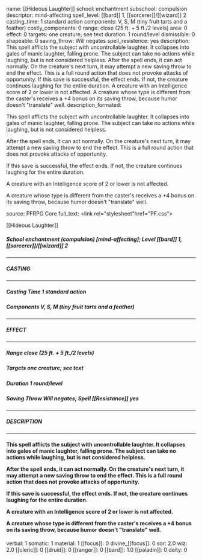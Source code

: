 name: [[Hideous Laughter]]
school: enchantment
subschool: compulsion
descriptor: mind-affecting
spell_level: [[bard]] 1, [[sorcerer]]/[[wizard]] 2
casting_time: 1 standard action
components: V, S, M (tiny fruit tarts and a feather)
costly_components: 0
range: close (25 ft. + 5 ft./2 levels)
area: 0
effect: 0
targets: one creature; see text
duration: 1 round/level
dismissible: 0
shapeable: 0
saving_throw: Will negates
spell_resistence: yes
description: This spell afflicts the subject with uncontrollable laughter. It collapses into gales of manic laughter, falling prone. The subject can take no actions while laughing, but is not considered helpless.  After the spell ends, it can act normally. On the creature's next turn, it may attempt a new saving throw to end the effect. This is a full round action that does not provoke attacks of opportunity.  If this save is successful, the effect ends. If not, the creature continues laughing for the entire duration.  A creature with an Intelligence score of 2 or lower is not affected.  A creature whose type is different from the caster's receives a +4 bonus on its saving throw, because humor doesn't "translate" well.
description_formated: <p>This spell afflicts the subject with uncontrollable laughter. It collapses into gales of manic laughter, falling prone. The subject can take no actions while laughing, but is not considered helpless.</p><p>After the spell ends, it can act normally. On the creature's next turn, it may attempt a new saving throw to end the effect. This is a full round action that does not provoke attacks of opportunity.</p><p>If this save is successful, the effect ends. If not, the creature continues laughing for the entire duration.</p><p>A creature with an Intelligence score of 2 or lower is not affected.</p><p>A creature whose type is different from the caster's receives a +4 bonus on its saving throw, because humor doesn't "translate" well.</p>
source: PFRPG Core
full_text: <link rel="stylesheet"href="PF.css"><div class="heading"><p class="alignleft">[[Hideous Laughter]]</p><div style="clear: both;"></div></div><div><h5><b>School </b>enchantment (compulsion) [mind-affecting]; <b>Level </b>[[bard]] 1, [[sorcerer]]/[[wizard]] 2</h5></div><hr/><div><h5><b>CASTING</b></h5></div><hr/><div><h5><b>Casting Time </b>1 standard action</h5><h5><b>Components </b>V, S, M (tiny fruit tarts and a feather)</h5></div><hr/><div><h5><b>EFFECT</b></h5></div><hr/><div><h5><b>Range </b>close (25 ft. + 5 ft./2 levels)</h5><h5><b>Targets </b>one creature; see text</h5><h5><b>Duration </b>1 round/level</h5><h5><b>Saving Throw </b>Will negates; <b>Spell [[Resistance]] </b>yes</h5></div><hr/><div><h5><b>DESCRIPTION</b></h5></div><hr/><div><h4><p>This spell afflicts the subject with uncontrollable laughter. It collapses into gales of manic laughter, falling prone. The subject can take no actions while laughing, but is not considered helpless.</p><p>After the spell ends, it can act normally. On the creature's next turn, it may attempt a new saving throw to end the effect. This is a full round action that does not provoke attacks of opportunity.</p><p>If this save is successful, the effect ends. If not, the creature continues laughing for the entire duration.</p><p>A creature with an Intelligence score of 2 or lower is not affected.</p><p>A creature whose type is different from the caster's receives a +4 bonus on its saving throw, because humor doesn't "translate" well.</p></h4></div>
verbal: 1
somatic: 1
material: 1
[[focus]]: 0
divine_[[focus]]: 0
sor: 2.0
wiz: 2.0
[[cleric]]: 0
[[druid]]: 0
[[ranger]]: 0
[[bard]]: 1.0
[[paladin]]: 0
deity: 0
